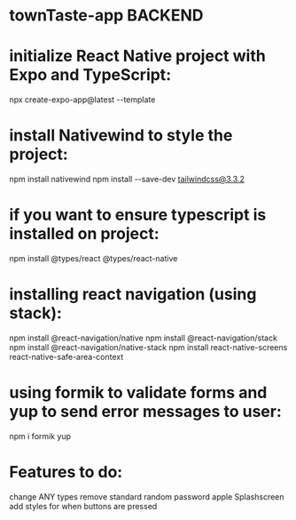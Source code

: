 # townTaste-app BACKEND

<!-- COMMAND INSTRUCTIONS FOR DEVs -->
<!-- NOTE: Always check the official library's documentation -->

# initialize React Native project with Expo and TypeScript:
 npx create-expo-app@latest --template

# install Nativewind to style the project:

npm install nativewind
npm install --save-dev tailwindcss@3.3.2

# if you want to ensure typescript is installed on project:
npm install @types/react @types/react-native

# installing react navigation (using stack):
npm install @react-navigation/native
npm install @react-navigation/stack
npm install @react-navigation/native-stack
npm install react-native-screens react-native-safe-area-context

# using formik to validate forms and yup to send error messages to user:
npm i formik yup
 
# Features to do:

change ANY types
remove standard random password apple
Splashscreen
add styles for when buttons are pressed
